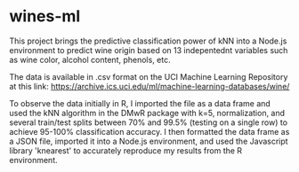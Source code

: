 # wines-ml

This project brings the predictive classification power of kNN into a Node.js environment to predict wine origin based on 13 indepentednt variables such as wine color, alcohol content, phenols, etc.

The data is available in .csv format on the UCI Machine Learning Repository at this link: https://archive.ics.uci.edu/ml/machine-learning-databases/wine/

To observe the data initially in R, I imported the file as a data frame and used the kNN algorithm in the DMwR package with k=5, normalization, and several train/test splits between 70% and 99.5% (testing on a single row) to achieve 95-100% classification accuracy. I then formatted the data frame as a JSON file, imported it into a Node.js environment, and used the Javascript library 'knearest' to accurately reproduce my results from the R environment.   
